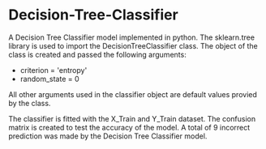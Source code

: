# Decision-Tree-Classifier

A Decision Tree Classifier model implemented in python. The sklearn.tree library is used to import the DecisionTreeClassifier class. The object of the class is created and passed the following arguments:
 - criterion = 'entropy'
 - random_state = 0

All other arguments used in the classifier object are default values provied by the class.

The classifier is fitted with the X_Train and Y_Train dataset. The confusion matrix is created to test the accuracy of the model. A total of 9 incorrect prediction was made by the Decision Tree Classifier model.

